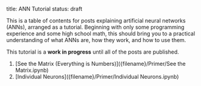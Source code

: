 title: ANN Tutorial
status: draft

This is a table of contents for posts explaining artificial neural networks (ANNs), arranged as a tutorial. Beginning with only some programming experience and some high school math, this should bring you to a practical understanding of what ANNs are, how they work, and how to use them.

This tutorial is a **work in progress** until all of the posts are published.

1. [See the Matrix (Everything is Numbers)]({filename}/Primer/See the Matrix.ipynb)
1. [Individual Neurons]({filename}/Primer/Individual Neurons.ipynb)
